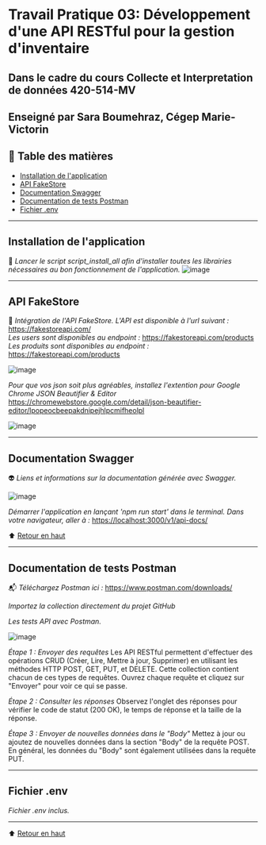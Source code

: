 <a name="top"></a>

# Travail Pratique 03: Développement d'une API RESTful pour la gestion d'inventaire
## Dans le cadre du cours Collecte et Interpretation de données 420-514-MV
## Enseigné par Sara Boumehraz, Cégep Marie-Victorin

## :notebook: Table des matières
 
- [Installation de l'application](#installation-de-lapplication)
- [API FakeStore](#api-fakestore)
- [Documentation Swagger](#documentation-swagger)
- [Documentation de tests Postman](#documentation-de-tests-postman)
- [Fichier .env](#fichier-env)

---

## Installation de l'application
:wrench: 
_Lancer le script script_install_all afin d'installer toutes les librairies nécessaires au bon fonctionnement de l'application._
![image](https://github.com/user-attachments/assets/08113449-b8fb-41ca-8e82-c33d4bf599d3)

---

## API FakeStore
:convenience_store: 
_Intégration de l'API FakeStore.  L'API est disponible à l'url suivant :_ <https://fakestoreapi.com/><br>
_Les users sont disponibles au endpoint :_ <https://fakestoreapi.com/products><br>
_Les produits sont disponibles au endpoint :_ <https://fakestoreapi.com/products>

![image](https://github.com/user-attachments/assets/0fa6816a-ae32-491b-8949-091c86083d73)

_Pour que vos json soit plus agréables, installez l'extention pour Google Chrome JSON Beautifier & Editor_ <https://chromewebstore.google.com/detail/json-beautifier-editor/lpopeocbeepakdnipejhlpcmifheolpl>

![image](https://github.com/user-attachments/assets/9d02f6dc-458d-4a7e-8bb4-56a6c3c2260b)

---

## Documentation Swagger
:alien: 
_Liens et informations sur la documentation générée avec Swagger._

![image](https://github.com/user-attachments/assets/5579ea14-45d0-4fae-8218-ad3f2ccf9d66)

_Démarrer l'application en lançant 'npm run start' dans le terminal.  Dans votre navigateur, aller à :_ <https://localhost:3000/v1/api-docs/>

:arrow_up: [Retour en haut](#top)

---

## Documentation de tests Postman
:mailbox_with_mail: 
_Téléchargez Postman ici :_ <https://www.postman.com/downloads/>

_Importez la collection directement du projet GitHub_

_Les tests API avec Postman._

![image](https://github.com/user-attachments/assets/daf6cfd7-bbf2-446f-bf12-a9b37c7af774)

_Étape 1 : Envoyer des requêtes_
Les API RESTful permettent d'effectuer des opérations CRUD (Créer, Lire, Mettre à jour, Supprimer) en utilisant les méthodes HTTP POST, GET, PUT, et DELETE.
Cette collection contient chacun de ces types de requêtes. Ouvrez chaque requête et cliquez sur "Envoyer" pour voir ce qui se passe.

_Étape 2 : Consulter les réponses_
Observez l'onglet des réponses pour vérifier le code de statut (200 OK), le temps de réponse et la taille de la réponse.

_Étape 3 : Envoyer de nouvelles données dans le "Body"_
Mettez à jour ou ajoutez de nouvelles données dans la section "Body" de la requête POST. En général, les données du "Body" sont également utilisées dans la requête PUT.

---

## Fichier .env
_Fichier .env inclus._

---

:arrow_up: [Retour en haut](#top)

